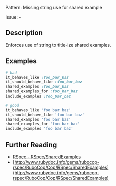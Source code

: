 Pattern: Missing string use for shared example

Issue: -

## Description

Enforces use of string to title-ize shared examples.

## Examples

```ruby
# bad
it_behaves_like :foo_bar_baz
it_should_behave_like :foo_bar_baz
shared_examples :foo_bar_baz
shared_examples_for :foo_bar_baz
include_examples :foo_bar_baz

# good
it_behaves_like 'foo bar baz'
it_should_behave_like 'foo bar baz'
shared_examples 'foo bar baz'
shared_examples_for 'foo bar baz'
include_examples 'foo bar baz'
```

## Further Reading

* [RSpec - RSpec/SharedExamples](https://docs.rubocop.org/rubocop-rspec/cops_rspec.html#rspecsharedexamples)
* [http://www.rubydoc.info/gems/rubocop-rspec/RuboCop/Cop/RSpec/SharedExamples](http://www.rubydoc.info/gems/rubocop-rspec/RuboCop/Cop/RSpec/SharedExamples)
